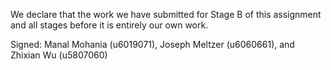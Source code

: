 We declare that the work we have submitted for Stage B of this assignment and all stages before it is entirely our own work.


Signed: Manal Mohania (u6019071), Joseph Meltzer (u6060661), and Zhixian Wu (u5807060)
